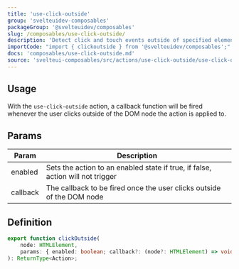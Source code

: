 ```yaml
---
title: 'use-click-outside'
group: 'svelteuidev-composables'
packageGroup: '@svelteuidev/composables'
slug: /composables/use-click-outside/
description: 'Detect click and touch events outside of specified element'
importCode: "import { clickoutside } from '@svelteuidev/composables';"
docs: 'composables/use-click-outside.md'
source: 'svelteui-composables/src/actions/use-click-outside/use-click-outside.ts'
---
```


<script lang='ts'>
    import { Demo, ComposableDemos } from '@svelteuidev/demos';
</script>

## Usage

With the `use-click-outside` action, a callback function will be fired whenever the user clicks outside of the DOM node the action is applied to.

<Demo demo={ComposableDemos.useClickOutsideDemo.usage} />

## Params

| Param    | Description                                                                    |
| -------- | ------------------------------------------------------------------------------ |
| enabled  | Sets the action to an enabled state if true, if false, action will not trigger |
| callback | The callback to be fired once the user clicks outside of the DOM node          |

## Definition

```ts
export function clickOutside(
	node: HTMLElement,
	params: { enabled: boolean; callback?: (node?: HTMLElement) => void }
): ReturnType<Action>;
```
